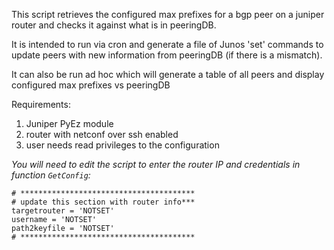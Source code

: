 This script retrieves the configured max prefixes for a bgp peer on a juniper router and checks it against what is
in peeringDB.

It is intended to run via cron and generate a file of Junos 'set' commands to update peers with new information from peeringDB (if there is a mismatch).

It can also be run ad hoc which will generate a table of all peers and display configured max prefixes vs peeringDB

Requirements:
 1. Juniper PyEz module
 1. router with netconf over ssh enabled
 1. user needs read privileges to the configuration

_You will need to edit the script to enter the router IP and credentials in function `GetConfig`:_

```
# ***************************************
# update this section with router info***
targetrouter = 'NOTSET'
username = 'NOTSET'
path2keyfile = 'NOTSET'
# ***************************************

